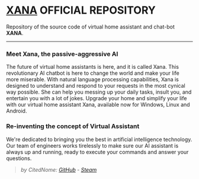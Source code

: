 # [XANA](https://sites.google.com/view/xana-project/home-page) OFFICIAL REPOSITORY

Repository of the source code of virtual home assistant and chat-bot **XANA**.
***
### Meet Xana, the passive-aggressive AI
The future of virtual home assistants is here, and it is called Xana. This revolutionary AI chatbot is here to change the world and make your life more miserable.
With natural language processing capabilities, Xana is designed to understand and respond to your requests in the most cynical way possible. She can help you messing up your daily tasks, insult you, and entertain you with a lot of jokes. Upgrade your home and simplify your life with our virtual home assistant Xana, available now for Windows, Linux and Android.
### Re-inventing the concept of Virtual Assistant
We're dedicated to bringing you the best in artificial intelligence technology. Our team of engineers works tirelessly to make sure our AI assistant is always up and running, ready to execute your commands and answer your questions.



>_by CitedNome: [GitHub](https://github.com/CitedNome) - [Steam](https://steamcommunity.com/profiles/76561198870819840/)_
